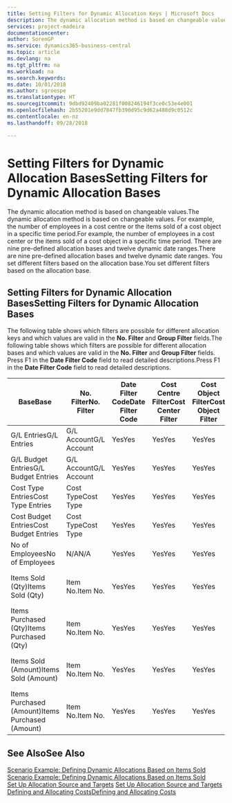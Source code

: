 ```yaml
---
title: Setting Filters for Dynamic Allocation Keys | Microsoft Docs
description: The dynamic allocation method is based on changeable values. For example, the number of employees in a cost centre or the items sold of a cost object in a specific time period. There are nine pre-defined allocation bases and twelve dynamic date ranges. You set different filters based on the allocation base.
services: project-madeira
documentationcenter: 
author: SorenGP
ms.service: dynamics365-business-central
ms.topic: article
ms.devlang: na
ms.tgt_pltfrm: na
ms.workload: na
ms.search.keywords: 
ms.date: 10/01/2018
ms.author: sgroespe
ms.translationtype: HT
ms.sourcegitcommit: 9dbd92409ba02281f008246194f3ce0c53e4e001
ms.openlocfilehash: 2b55201e9dd7847fb390d95c9d62a488d9c0512c
ms.contentlocale: en-nz
ms.lasthandoff: 09/28/2018

---
```

# <a name="setting-filters-for-dynamic-allocation-bases"></a><span data-ttu-id="499e2-106">Setting Filters for Dynamic Allocation Bases</span><span class="sxs-lookup"><span data-stu-id="499e2-106">Setting Filters for Dynamic Allocation Bases</span></span>
<span data-ttu-id="499e2-107">The dynamic allocation method is based on changeable values.</span><span class="sxs-lookup"><span data-stu-id="499e2-107">The dynamic allocation method is based on changeable values.</span></span> <span data-ttu-id="499e2-108">For example, the number of employees in a cost centre or the items sold of a cost object in a specific time period.</span><span class="sxs-lookup"><span data-stu-id="499e2-108">For example, the number of employees in a cost center or the items sold of a cost object in a specific time period.</span></span> <span data-ttu-id="499e2-109">There are nine pre-defined allocation bases and twelve dynamic date ranges.</span><span class="sxs-lookup"><span data-stu-id="499e2-109">There are nine pre-defined allocation bases and twelve dynamic date ranges.</span></span> <span data-ttu-id="499e2-110">You set different filters based on the allocation base.</span><span class="sxs-lookup"><span data-stu-id="499e2-110">You set different filters based on the allocation base.</span></span>  

## <a name="setting-filters-for-dynamic-allocation-bases"></a><span data-ttu-id="499e2-111">Setting Filters for Dynamic Allocation Bases</span><span class="sxs-lookup"><span data-stu-id="499e2-111">Setting Filters for Dynamic Allocation Bases</span></span>  
 <span data-ttu-id="499e2-112">The following table shows which filters are possible for different allocation keys and which values are valid in the **No. Filter** and **Group Filter** fields.</span><span class="sxs-lookup"><span data-stu-id="499e2-112">The following table shows which filters are possible for different allocation bases and which values are valid in the **No. Filter** and **Group Filter** fields.</span></span> <span data-ttu-id="499e2-113">Press F1 in the **Date Filter Code** field to read detailed descriptions.</span><span class="sxs-lookup"><span data-stu-id="499e2-113">Press F1 in the **Date Filter Code** field to read detailed descriptions.</span></span>  

|<span data-ttu-id="499e2-114">**Base**</span><span class="sxs-lookup"><span data-stu-id="499e2-114">**Base**</span></span>|<span data-ttu-id="499e2-115">**No. Filter**</span><span class="sxs-lookup"><span data-stu-id="499e2-115">**No. Filter**</span></span>|<span data-ttu-id="499e2-116">**Date Filter Code**</span><span class="sxs-lookup"><span data-stu-id="499e2-116">**Date Filter Code**</span></span>|<span data-ttu-id="499e2-117">**Cost Centre Filter**</span><span class="sxs-lookup"><span data-stu-id="499e2-117">**Cost Center Filter**</span></span>|<span data-ttu-id="499e2-118">**Cost Object Filter**</span><span class="sxs-lookup"><span data-stu-id="499e2-118">**Cost Object Filter**</span></span>|<span data-ttu-id="499e2-119">**Group Filter**</span><span class="sxs-lookup"><span data-stu-id="499e2-119">**Group Filter**</span></span>|  
|--------------|----------------------------------------|----------------------------------------------|------------------------------------------------|------------------------------------------------|------------------------------------------|  
|<span data-ttu-id="499e2-120">G/L Entries</span><span class="sxs-lookup"><span data-stu-id="499e2-120">G/L Entries</span></span>|<span data-ttu-id="499e2-121">G/L Account</span><span class="sxs-lookup"><span data-stu-id="499e2-121">G/L Account</span></span>|<span data-ttu-id="499e2-122">Yes</span><span class="sxs-lookup"><span data-stu-id="499e2-122">Yes</span></span>|<span data-ttu-id="499e2-123">Yes</span><span class="sxs-lookup"><span data-stu-id="499e2-123">Yes</span></span>|<span data-ttu-id="499e2-124">Yes</span><span class="sxs-lookup"><span data-stu-id="499e2-124">Yes</span></span>|<span data-ttu-id="499e2-125">N/A</span><span class="sxs-lookup"><span data-stu-id="499e2-125">N/A</span></span>|  
|<span data-ttu-id="499e2-126">G/L Budget Entries</span><span class="sxs-lookup"><span data-stu-id="499e2-126">G/L Budget Entries</span></span>|<span data-ttu-id="499e2-127">G/L Account</span><span class="sxs-lookup"><span data-stu-id="499e2-127">G/L Account</span></span>|<span data-ttu-id="499e2-128">Yes</span><span class="sxs-lookup"><span data-stu-id="499e2-128">Yes</span></span>|<span data-ttu-id="499e2-129">Yes</span><span class="sxs-lookup"><span data-stu-id="499e2-129">Yes</span></span>|<span data-ttu-id="499e2-130">Yes</span><span class="sxs-lookup"><span data-stu-id="499e2-130">Yes</span></span>|<span data-ttu-id="499e2-131">G/L Budget Name</span><span class="sxs-lookup"><span data-stu-id="499e2-131">G/L Budget Name</span></span>|  
|<span data-ttu-id="499e2-132">Cost Type Entries</span><span class="sxs-lookup"><span data-stu-id="499e2-132">Cost Type Entries</span></span>|<span data-ttu-id="499e2-133">Cost Type</span><span class="sxs-lookup"><span data-stu-id="499e2-133">Cost Type</span></span>|<span data-ttu-id="499e2-134">Yes</span><span class="sxs-lookup"><span data-stu-id="499e2-134">Yes</span></span>|<span data-ttu-id="499e2-135">Yes</span><span class="sxs-lookup"><span data-stu-id="499e2-135">Yes</span></span>|<span data-ttu-id="499e2-136">Yes</span><span class="sxs-lookup"><span data-stu-id="499e2-136">Yes</span></span>|<span data-ttu-id="499e2-137">N/A</span><span class="sxs-lookup"><span data-stu-id="499e2-137">N/A</span></span>|  
|<span data-ttu-id="499e2-138">Cost Budget Entries</span><span class="sxs-lookup"><span data-stu-id="499e2-138">Cost Budget Entries</span></span>|<span data-ttu-id="499e2-139">Cost Type</span><span class="sxs-lookup"><span data-stu-id="499e2-139">Cost Type</span></span>|<span data-ttu-id="499e2-140">Yes</span><span class="sxs-lookup"><span data-stu-id="499e2-140">Yes</span></span>|<span data-ttu-id="499e2-141">Yes</span><span class="sxs-lookup"><span data-stu-id="499e2-141">Yes</span></span>|<span data-ttu-id="499e2-142">Yes</span><span class="sxs-lookup"><span data-stu-id="499e2-142">Yes</span></span>|<span data-ttu-id="499e2-143">Budget Name</span><span class="sxs-lookup"><span data-stu-id="499e2-143">Budget Name</span></span>|  
|<span data-ttu-id="499e2-144">No of Employees</span><span class="sxs-lookup"><span data-stu-id="499e2-144">No of Employees</span></span>|<span data-ttu-id="499e2-145">N/A</span><span class="sxs-lookup"><span data-stu-id="499e2-145">N/A</span></span>|<span data-ttu-id="499e2-146">Yes</span><span class="sxs-lookup"><span data-stu-id="499e2-146">Yes</span></span>|<span data-ttu-id="499e2-147">Yes</span><span class="sxs-lookup"><span data-stu-id="499e2-147">Yes</span></span>|<span data-ttu-id="499e2-148">Yes</span><span class="sxs-lookup"><span data-stu-id="499e2-148">Yes</span></span>|<span data-ttu-id="499e2-149">N/A</span><span class="sxs-lookup"><span data-stu-id="499e2-149">N/A</span></span>|  
|<span data-ttu-id="499e2-150">Items Sold (Qty)</span><span class="sxs-lookup"><span data-stu-id="499e2-150">Items Sold (Qty)</span></span>|<span data-ttu-id="499e2-151">Item No.</span><span class="sxs-lookup"><span data-stu-id="499e2-151">Item No.</span></span>|<span data-ttu-id="499e2-152">Yes</span><span class="sxs-lookup"><span data-stu-id="499e2-152">Yes</span></span>|<span data-ttu-id="499e2-153">Yes</span><span class="sxs-lookup"><span data-stu-id="499e2-153">Yes</span></span>|<span data-ttu-id="499e2-154">Yes</span><span class="sxs-lookup"><span data-stu-id="499e2-154">Yes</span></span>|<span data-ttu-id="499e2-155">Inventory Posting Group</span><span class="sxs-lookup"><span data-stu-id="499e2-155">Inventory Posting Group</span></span>|  
|<span data-ttu-id="499e2-156">Items Purchased (Qty)</span><span class="sxs-lookup"><span data-stu-id="499e2-156">Items Purchased (Qty)</span></span>|<span data-ttu-id="499e2-157">Item No.</span><span class="sxs-lookup"><span data-stu-id="499e2-157">Item No.</span></span>|<span data-ttu-id="499e2-158">Yes</span><span class="sxs-lookup"><span data-stu-id="499e2-158">Yes</span></span>|<span data-ttu-id="499e2-159">Yes</span><span class="sxs-lookup"><span data-stu-id="499e2-159">Yes</span></span>|<span data-ttu-id="499e2-160">Yes</span><span class="sxs-lookup"><span data-stu-id="499e2-160">Yes</span></span>|<span data-ttu-id="499e2-161">Inventory Posting Group</span><span class="sxs-lookup"><span data-stu-id="499e2-161">Inventory Posting Group</span></span>|  
|<span data-ttu-id="499e2-162">Items Sold (Amount)</span><span class="sxs-lookup"><span data-stu-id="499e2-162">Items Sold (Amount)</span></span>|<span data-ttu-id="499e2-163">Item No.</span><span class="sxs-lookup"><span data-stu-id="499e2-163">Item No.</span></span>|<span data-ttu-id="499e2-164">Yes</span><span class="sxs-lookup"><span data-stu-id="499e2-164">Yes</span></span>|<span data-ttu-id="499e2-165">Yes</span><span class="sxs-lookup"><span data-stu-id="499e2-165">Yes</span></span>|<span data-ttu-id="499e2-166">Yes</span><span class="sxs-lookup"><span data-stu-id="499e2-166">Yes</span></span>|<span data-ttu-id="499e2-167">Inventory Posting Group</span><span class="sxs-lookup"><span data-stu-id="499e2-167">Inventory Posting Group</span></span>|  
|<span data-ttu-id="499e2-168">Items Purchased (Amount)</span><span class="sxs-lookup"><span data-stu-id="499e2-168">Items Purchased (Amount)</span></span>|<span data-ttu-id="499e2-169">Item No.</span><span class="sxs-lookup"><span data-stu-id="499e2-169">Item No.</span></span>|<span data-ttu-id="499e2-170">Yes</span><span class="sxs-lookup"><span data-stu-id="499e2-170">Yes</span></span>|<span data-ttu-id="499e2-171">Yes</span><span class="sxs-lookup"><span data-stu-id="499e2-171">Yes</span></span>|<span data-ttu-id="499e2-172">Yes</span><span class="sxs-lookup"><span data-stu-id="499e2-172">Yes</span></span>|<span data-ttu-id="499e2-173">Inventory Posting Group</span><span class="sxs-lookup"><span data-stu-id="499e2-173">Inventory Posting Group</span></span>|  

## <a name="see-also"></a><span data-ttu-id="499e2-174">See Also</span><span class="sxs-lookup"><span data-stu-id="499e2-174">See Also</span></span>  
 <span data-ttu-id="499e2-175">[Scenario Example: Defining Dynamic Allocations Based on Items Sold](finance-scenario-example-defining-dynamic-allocations-based-on-items-sold.md) </span><span class="sxs-lookup"><span data-stu-id="499e2-175">[Scenario Example: Defining Dynamic Allocations Based on Items Sold](finance-scenario-example-defining-dynamic-allocations-based-on-items-sold.md) </span></span>  
 <span data-ttu-id="499e2-176">[Set Up Allocation Source and Targets](finance-how-to-set-up-allocation-source-and-targets.md) </span><span class="sxs-lookup"><span data-stu-id="499e2-176">[Set Up Allocation Source and Targets](finance-how-to-set-up-allocation-source-and-targets.md) </span></span>  
 [<span data-ttu-id="499e2-177">Defining and Allocating Costs</span><span class="sxs-lookup"><span data-stu-id="499e2-177">Defining and Allocating Costs</span></span>](finance-define-and-allocate-costs.md)

